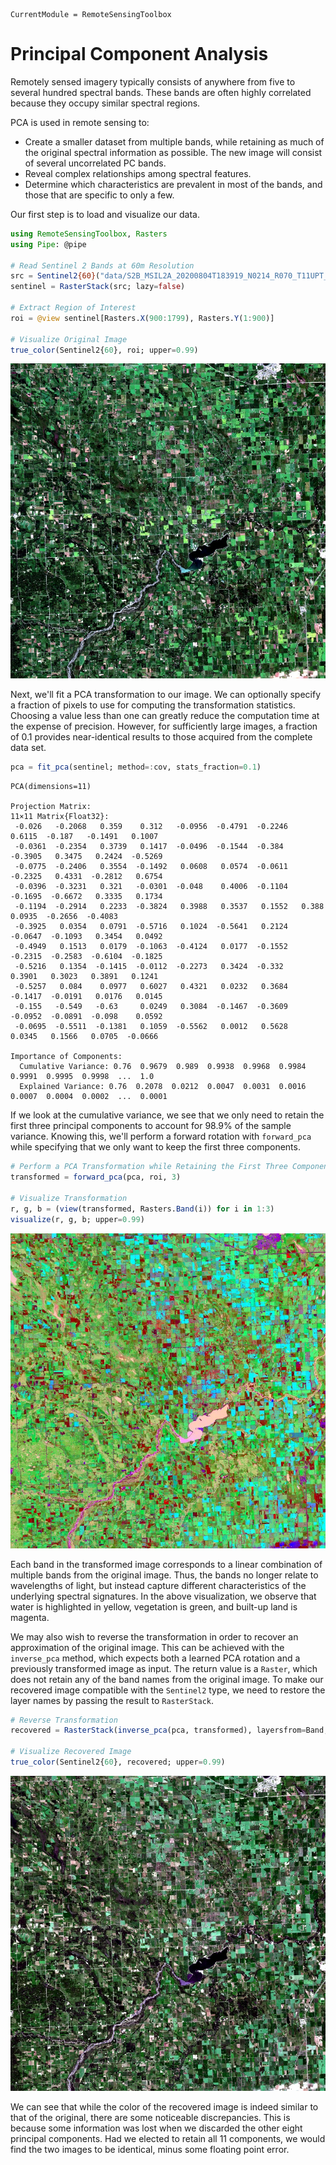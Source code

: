 ```@meta
CurrentModule = RemoteSensingToolbox
```

# Principal Component Analysis

Remotely sensed imagery typically consists of anywhere from five to several hundred spectral bands. These bands are often highly correlated because they occupy similar spectral regions. 

PCA is used in remote sensing to:
- Create a smaller dataset from multiple bands, while retaining as much of the original spectral information as possible. The new image will consist of several uncorrelated PC bands.
- Reveal complex relationships among spectral features.
- Determine which characteristics are prevalent in most of the bands, and those that are specific to only a few.

Our first step is to load and visualize our data.

```julia
using RemoteSensingToolbox, Rasters
using Pipe: @pipe

# Read Sentinel 2 Bands at 60m Resolution
src = Sentinel2{60}("data/S2B_MSIL2A_20200804T183919_N0214_R070_T11UPT_20200804T230343")
sentinel = RasterStack(src; lazy=false)

# Extract Region of Interest
roi = @view sentinel[Rasters.X(900:1799), Rasters.Y(1:900)]

# Visualize Original Image
true_color(Sentinel2{60}, roi; upper=0.99)
```

![](figures/original.jpg)

Next, we'll fit a PCA transformation to our image. We can optionally specify a fraction of 
pixels to use for computing the transformation statistics. Choosing a value less than one can
greatly reduce the computation time at the expense of precision. However, for sufficiently large 
images, a fraction of 0.1 provides near-identical results to those acquired from the complete data 
set.

```julia
pca = fit_pca(sentinel; method=:cov, stats_fraction=0.1)
```
```
PCA(dimensions=11) 

Projection Matrix:
11×11 Matrix{Float32}:
 -0.026   -0.2068   0.359    0.312   -0.0956  -0.4791  -0.2246   0.6115  -0.187   -0.1491   0.1007
 -0.0361  -0.2354   0.3739   0.1417  -0.0496  -0.1544  -0.384   -0.3905   0.3475   0.2424  -0.5269
 -0.0775  -0.2406   0.3554  -0.1492   0.0608   0.0574  -0.0611  -0.2325   0.4331  -0.2812   0.6754
 -0.0396  -0.3231   0.321   -0.0301  -0.048    0.4006  -0.1104  -0.1695  -0.6672   0.3335   0.1734
 -0.1194  -0.2914   0.2233  -0.3824   0.3988   0.3537   0.1552   0.388    0.0935  -0.2656  -0.4083
 -0.3925   0.0354   0.0791  -0.5716   0.1024  -0.5641   0.2124  -0.0647  -0.1093   0.3454   0.0492
 -0.4949   0.1513   0.0179  -0.1063  -0.4124   0.0177  -0.1552  -0.2315  -0.2583  -0.6104  -0.1825
 -0.5216   0.1354  -0.1415  -0.0112  -0.2273   0.3424  -0.332    0.3901   0.3023   0.3891   0.1241
 -0.5257   0.084    0.0977   0.6027   0.4321   0.0232   0.3684  -0.1417  -0.0191   0.0176   0.0145
 -0.155   -0.549   -0.63     0.0249   0.3084  -0.1467  -0.3609  -0.0952  -0.0891  -0.098    0.0592
 -0.0695  -0.5511  -0.1381   0.1059  -0.5562   0.0012   0.5628   0.0345   0.1566   0.0705  -0.0666

Importance of Components:
  Cumulative Variance: 0.76  0.9679  0.989  0.9938  0.9968  0.9984  0.9991  0.9995  0.9998  ...  1.0
  Explained Variance: 0.76  0.2078  0.0212  0.0047  0.0031  0.0016  0.0007  0.0004  0.0002  ...  0.0001
```

If we look at the cumulative variance, we see that we only need to retain the first three principal 
components to account for 98.9% of the sample variance. Knowing this, we'll perform a forward rotation with `forward_pca` while specifying that we only want to keep the first three components.

```julia
# Perform a PCA Transformation while Retaining the First Three Components
transformed = forward_pca(pca, roi, 3)

# Visualize Transformation
r, g, b = (view(transformed, Rasters.Band(i)) for i in 1:3)
visualize(r, g, b; upper=0.99)
```

![](figures/pca.jpg)

Each band in the transformed image corresponds to a linear combination of multiple bands from the 
original image. Thus, the bands no longer relate to wavelengths of light, but instead capture 
different characteristics of the underlying spectral signatures. In the above visualization, we 
observe that water is highlighted in yellow, vegetation is green, and built-up land is magenta. 

We may also wish to reverse the transformation in order to recover an approximation of the original 
image. This can be achieved with the `inverse_pca` method, which expects both a learned PCA rotation 
and a previously transformed image as input. The return value is a `Raster`, which does not retain 
any of the band names from the original image. To make our recovered image compatible with the 
`Sentinel2` type, we need to restore the layer names by passing the result to `RasterStack`.

```julia
# Reverse Transformation
recovered = RasterStack(inverse_pca(pca, transformed), layersfrom=Band, name=names(roi))

# Visualize Recovered Image
true_color(Sentinel2{60}, recovered; upper=0.99)
```

![](figures/recovered.jpg)

We can see that while the color of the recovered image is indeed similar to that of the original,
there are some noticeable discrepancies. This is because some information was lost when we discarded
the other eight principal components. Had we elected to retain all 11 components, we would find the 
two images to be identical, minus some floating point error.